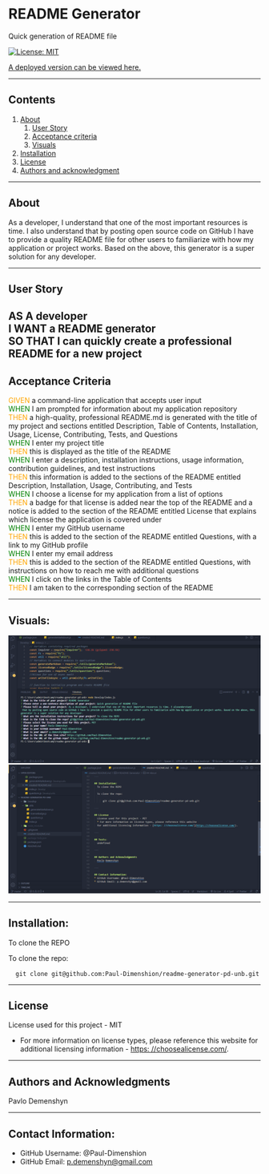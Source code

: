 

# README Generator

  Quick generation of README file

  [![License: MIT](https://img.shields.io/badge/License-MIT-yellow.svg)](https://opensource.org/licenses/MIT)

  [A deployed version can be viewed here.](https://github.com/Paul-Dimenshion)
  
---
## Contents

1. [About](#about)
    1. [User Story](#user%20story)
    2. [Acceptance criteria](#acceptance%20criteria)
    3. [Visuals](#visuals)
2. [Installation](#installation)
3. [License](#license)
4. [Authors and acknowledgment](#authors%20and%20acknowledgment)

---
## About

As a developer, I understand that one of the most important resources is time. I also understand that by posting open source code on GitHub I have to provide a quality README file for other users to familiarize with how my application or project works. Based on the above, this generator is a super solution for any developer.

---

## User Story
  
AS A developer  
I WANT a README generator  
SO THAT I can quickly create a professional README for a new project  
---

## Acceptance Criteria
  
<span style="color:orange">GIVEN</span> a command-line application that accepts user input  
<span style="color:green">WHEN</span> I am prompted for information about my application repository  
<span style="color:orange">THEN</span> a high-quality, professional README.md is generated with the title of my project and sections entitled Description, Table of Contents, Installation, Usage, License, Contributing, Tests, and Questions  
<span style="color:green">WHEN</span> I enter my project title  
<span style="color:orange">THEN</span> this is displayed as the title of the README  
<span style="color:green">WHEN</span> I enter a description, installation instructions, usage information, contribution guidelines, and test instructions  
<span style="color:orange">THEN</span> this information is added to the sections of the README entitled Description, Installation, Usage, Contributing, and Tests  
<span style="color:green">WHEN</span> I choose a license for my application from a list of options  
<span style="color:orange">THEN</span> a badge for that license is added near the top of the README and a notice is added to the section of the README entitled License that explains which license the application is covered under  
<span style="color:green">WHEN</span> I enter my GitHub username  
<span style="color:orange">THEN</span> this is added to the section of the README entitled Questions, with a link to my GitHub profile  
<span style="color:green">WHEN</span> I enter my email address  
<span style="color:orange">THEN</span> this is added to the section of the README entitled Questions, with instructions on how to reach me with additional questions  
<span style="color:green">WHEN</span> I click on the links in the Table of Contents  
<span style="color:orange">THEN</span> I am taken to the corresponding section of the README  

---
## Visuals:

  ![application work](/img/%D0%A1%D0%BD%D0%B8%D0%BC%D0%BE%D0%BA%20%D1%8D%D0%BA%D1%80%D0%B0%D0%BD%D0%B0%202023-01-09%20151217.png)
  ![The resulting file](/img/%D0%A1%D0%BD%D0%B8%D0%BC%D0%BE%D0%BA%20%D1%8D%D0%BA%D1%80%D0%B0%D0%BD%D0%B0%202023-01-09%20151345.png)

---

## Installation:
  To clone the REPO

  To clone the repo:
  
      git clone git@github.com:Paul-Dimenshion/readme-generator-pd-unb.git
  
---

## License
  License used for this project - MIT
  * For more information on license types, please reference this website
  for additional licensing information - [https: //choosealicense.com/](https://choosealicense.com/).

---

## Authors and Acknowledgments
  Pavlo Demenshyn

---

## Contact Information:
* GitHub Username: @Paul-Dimenshion
* GitHub Email: p.demenshyn@gmail.com
  
